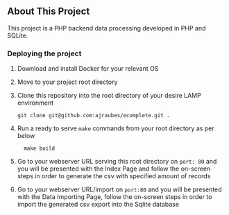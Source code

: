 ## About This Project

This project is a PHP backend data processing developed in PHP and SQLite.

### Deploying the project

1. Download and install Docker for your relevant OS
2. Move to your project root directory
1. Clone this repository into the root directory of your desire LAMP environment
   
       git clone git@github.com:ajraubes/ecomplete.git .

5. Run a ready to serve `make` commands from your root directory as per below

         make build
   

3. Go to your webserver URL serving this root directory on `port: 80` and you will be presented with the Index Page and follow the on-screen steps in order to generate the csv with specified amount of records


4. Go to your webserver URL/import on `port:80` and you will be presented with the Data Importing Page, follow the on-screen steps in order to import the generated csv export into the Sqlite database